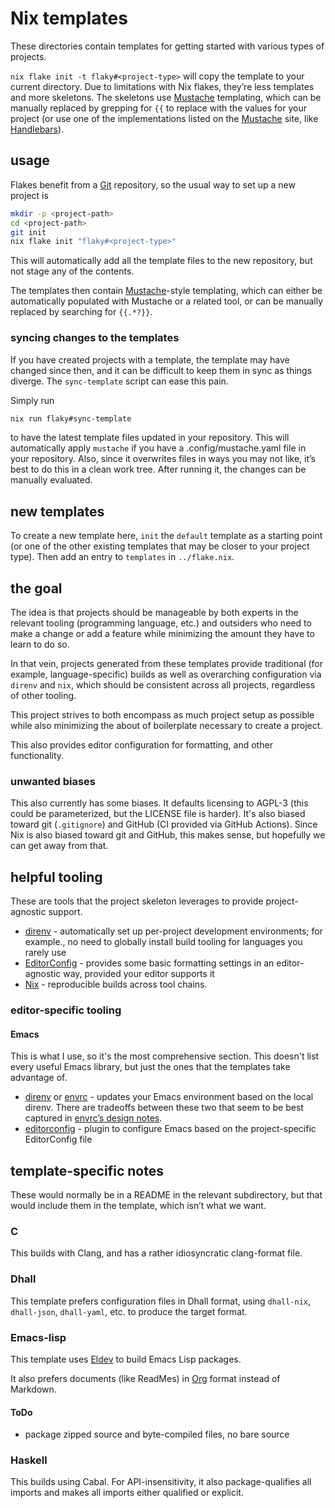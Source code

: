 # Nix templates

These directories contain templates for getting started with various types of projects.

`nix flake init -t flaky#<project-type>` will copy the template to your current directory. Due to limitations with Nix flakes, they’re less templates and more skeletons. The skeletons use [Mustache](https://mustache.github.io/) templating, which can be manually replaced by grepping for `{{` to replace with the values for your project (or use one of the implementations listed on the [Mustache](https://mustache.github.io/) site, like [Handlebars](https://handlebarsjs.com/)).

## usage

Flakes benefit from a [Git](https://git-scm.com/) repository, so the usual way to set up a new project is

```bash
mkdir -p <project-path>
cd <project-path>
git init
nix flake init "flaky#<project-type>"
```

This will automatically add all the template files to the new repository, but not stage any of the contents.

The templates then contain [Mustache](http://mustache.github.io/)-style templating, which can either be automatically populated with Mustache or a related tool, or can be manually replaced by searching for `{{.*?}}`.

### syncing changes to the templates

If you have created projects with a template, the template may have changed since then, and it can be difficult to keep them in sync as things diverge. The `sync-template` script can ease this pain.

Simply run

```bash
nix run flaky#sync-template
```

to have the latest template files updated in your repository. This will automatically apply `mustache` if you have a .config/mustache.yaml file in your repository. Also, since it overwrites files in ways you may not like, it’s best to do this in a clean work tree. After running it, the changes can be manually evaluated.

## new templates

To create a new template here, `init` the `default` template as a starting point (or one of the other existing templates that may be closer to your project type). Then add an entry to `templates` in `../flake.nix`.

## the goal

The idea is that projects should be manageable by both experts in the relevant tooling (programming language, etc.) and outsiders who need to make a change or add a feature while minimizing the amount they have to learn to do so.

In that vein, projects generated from these templates provide traditional (for example, language-specific) builds as well as overarching configuration via `direnv` and `nix`, which should be consistent across all projects, regardless of other tooling.

This project strives to both encompass as much project setup as possible while also minimizing the about of boilerplate necessary to create a project.

This also provides editor configuration for formatting, and other functionality.

### unwanted biases

This also currently has some biases. It defaults licensing to AGPL-3 (this could be parameterized, but the LICENSE file is harder). It's also biased toward git (`.gitignore`) and GitHub (CI provided via GitHub Actions). Since Nix is also biased toward git and GitHub, this makes sense, but hopefully we can get away from that.

## helpful tooling

These are tools that the project skeleton leverages to provide project-agnostic support.

- [direnv](https://direnv.net/) - automatically set up per-project development environments; for example., no need to globally install build tooling for languages you rarely use
- [EditorConfig](https://editorconfig.org/) - provides some basic formatting settings in an editor-agnostic way, provided your editor supports it
- [Nix](https://nixos.org/) - reproducible builds across tool chains.

### editor-specific tooling

#### Emacs

This is what I use, so it's the most comprehensive section. This doesn't list every useful Emacs library, but just the ones that the templates take advantage of.

- [direnv](https://github.com/wbolster/emacs-direnv) or [envrc](https://github.com/purcell/envrc) - updates your Emacs environment based on the local direnv. There are tradeoffs between these two that seem to be best captured in [envrc’s design notes](https://github.com/purcell/envrc#design-notes).
- [editorconfig](https://github.com/editorconfig/editorconfig-emacs) - plugin to configure Emacs based on the project-specific EditorConfig file

## template-specific notes

These would normally be in a README in the relevant subdirectory, but that would include them in the template, which isn’t what we want.

### C

This builds with Clang, and has a rather idiosyncratic clang-format file.

### Dhall

This template prefers configuration files in Dhall format, using `dhall-nix`, `dhall-json`, `dhall-yaml`, etc. to produce the target format.

### Emacs-lisp

This template uses [Eldev](https://emacs-eldev.github.io/eldev/) to build Emacs Lisp packages.

It also prefers documents (like ReadMes) in [Org](https://emacs-eldev.github.io/eldev/) format instead of Markdown.

#### ToDo

- package zipped source and byte-compiled files, no bare source

### Haskell

This builds using Cabal. For API-insensitivity, it also package-qualifies all imports and makes all imports either qualified or explicit.
